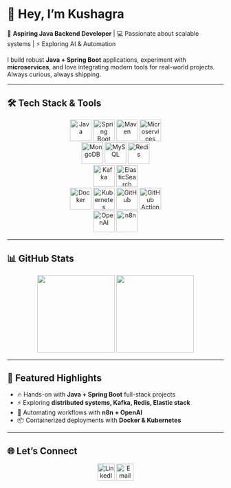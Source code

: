 # 👋 Hey, I’m Kushagra  

🚀 **Aspiring Java Backend Developer** | 💻 Passionate about scalable systems | ⚡ Exploring AI & Automation  

I build robust **Java + Spring Boot** applications, experiment with **microservices**, and love integrating modern tools for real-world projects.  
Always curious, always shipping.  

---

## 🛠️ Tech Stack & Tools  

<p align="center">
  <!-- Core -->
  <img src="https://cdn.jsdelivr.net/gh/devicons/devicon/icons/java/java-original.svg" height="50" alt="Java" />
  <img src="https://cdn.jsdelivr.net/gh/devicons/devicon/icons/spring/spring-original.svg" height="50" alt="Spring Boot" />
  <img src="https://maven.apache.org/images/maven-logo-black-on-white.png" height="50" alt="Maven" />
  <img src="https://img.icons8.com/external-flaticons-lineal-color-flat-icons/64/external-microservices-devops-flaticons-lineal-color-flat-icons.png" height="50" alt="Microservices" />

  <br>

  <!-- Databases -->
  <img src="https://cdn.jsdelivr.net/gh/devicons/devicon/icons/mongodb/mongodb-original.svg" height="50" alt="MongoDB" />
  <img src="https://cdn.jsdelivr.net/gh/devicons/devicon/icons/mysql/mysql-original.svg" height="50" alt="MySQL" />
  <img src="https://cdn.jsdelivr.net/gh/devicons/devicon/icons/redis/redis-original.svg" height="50" alt="Redis" />

  <br>
  
  <!-- Messaging / Search -->
  <img src="https://cdn.jsdelivr.net/gh/devicons/devicon/icons/apachekafka/apachekafka-original.svg" height="50" alt="Kafka" />
  <img src="https://cdn.jsdelivr.net/gh/devicons/devicon/icons/elasticsearch/elasticsearch-original.svg" height="50" alt="ElasticSearch" />

  <br>

  <!-- DevOps -->
  <img src="https://cdn.jsdelivr.net/gh/devicons/devicon/icons/docker/docker-original.svg" height="50" alt="Docker" />
  <img src="https://cdn.jsdelivr.net/gh/devicons/devicon/icons/kubernetes/kubernetes-plain.svg" height="50" alt="Kubernetes" />
  <img src="https://cdn.jsdelivr.net/gh/devicons/devicon/icons/github/github-original.svg" height="50" alt="GitHub" />
  <img src="https://cdn.jsdelivr.net/gh/devicons/devicon/icons/githubactions/githubactions-original.svg" height="50" alt="GitHub Actions" />

  <br>
  
  <!-- AI & Automation -->
  <img src="https://avatars.githubusercontent.com/u/14957082?s=200&v=4" height="50" alt="OpenAI" />
  <img src="https://avatars.githubusercontent.com/u/45487711?s=200&v=4" height="50" alt="n8n" />
</p>

---

## 📊 GitHub Stats  

<p align="center">
  <img src="https://github-readme-stats.vercel.app/api?username=Thecoderkushagra&show_icons=true&theme=radical" height="180" />
  <img src="https://github-readme-streak-stats.herokuapp.com/?user=Thecoderkushagra&theme=radical" height="180" />
</p>

---

## 🌟 Featured Highlights  

- 🔥 Hands-on with **Java + Spring Boot** full-stack projects  
- ⚡ Exploring **distributed systems, Kafka, Redis, Elastic stack**  
- 🤖 Automating workflows with **n8n + OpenAI**  
- 📦 Containerized deployments with **Docker & Kubernetes**  

---

## 🌐 Let’s Connect  

<p align="center">
  <a href="https://www.linkedin.com/in/YOUR_LINKEDIN"><img src="https://cdn.jsdelivr.net/gh/devicons/devicon/icons/linkedin/linkedin-original.svg" height="40" alt="LinkedIn"/></a>
  <a href="mailto:YOUR_EMAIL"><img src="https://cdn.jsdelivr.net/gh/devicons/devicon/icons/google/google-original.svg" height="40" alt="Email"/></a>
</p>
